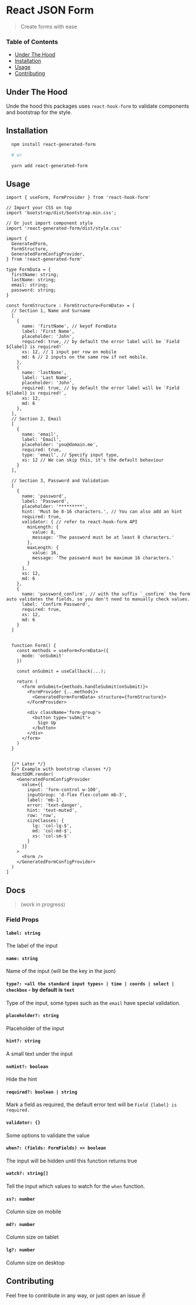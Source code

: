 <!-- omit in toc -->
# React JSON Form
> Create forms with ease

<!-- omit in toc -->
### Table of Contents
- [Under The Hood](#under-the-hood)
- [Installation](#installation)
- [Usage](#usage)
- [Contributing](#contributing)



## Under The Hood
Unde the hood this packages uses `react-hook-form` to validate components and bootstrap for the style.


## Installation

```sh
  npm install react-generated-form

  # or

  yarn add react-generated-form
```

## Usage
```tsx
import { useForm, FormProvider } from 'react-hook-form'

// Import your CSS on top
import 'bootstrap/dist/bootstrap.min.css';

// Or just import component style
import 'react-generated-form/dist/style.css'

import {
  GeneratedForm,
  FormStructure,
  GeneratedFormConfigProvider,
} from 'react-generated-form'

type FormData = {
  firstName: string;
  lastName: string;
  email: string;
  password: string;
}

const formStructure : FormStructure<FormData> = [
  // Section 1, Name and Surname
  [
    {
      name: 'firstName', // keyof FormData
      label: 'First Name',
      placeholder: 'John',
      required: true, // by default the error label will be `Field ${label} is required!`
      xs: 12, // 1 input per row on mobile
      md: 6 // 2 inputs on the same row if not mobile.
    },
    {
      name: 'lastName',
      label: 'Last Name',
      placeholder: 'John',
      required: true, // by default the error label will be `Field ${label} is required!`,
      xs: 12,
      md: 6
    },
  ],
  // Section 2, Email
  [
    {
      name: 'email',
      label: 'Email',
      placeholder: 'you@domain.me',
      required: true,
      type: 'email', // Specify input type,
      xs: 12 // We can skip this, it's the default behaviour
    }
  ],

  // Section 3, Password and Validation
  [
    {
      name: 'password',
      label: 'Password',
      placeholder: '*********',
      hint: 'Must be 8-16 characters.', // You can also add an hint
      required: true,
      validator: { // refer to react-hook-form API
        minLength: {
          value: 8,
          message: 'The password must be at least 8 characters.'
        },
        maxLength: {
          value: 16,
          message: 'The password must be maximum 16 characters.'
        }
      },
      xs: 12,
      md: 6
    },
    {
      name: 'password_confirm', // with the suffix `_confirm` the form auto validates the fields, so you don't need to manually check values.
      label: 'Confirm Password',
      required: true,
      xs: 12,
      md: 6
    }
  ]


  function Form() {
    const methods = useForm<FormData>({
      mode: 'onSubmit'
    })

    const onSubmit = useCallback(...);

    return (
      <form onSubmit={methods.handleSubmit(onSubmit)}>
        <FormProvider {...methods}>
          <GeneratedForm<FormData> structure={formStructure}>
        </FormProvider>

        <div className='form-group'>
          <button type='submit'>
            Sign Up
          </button>
        </div>
      </form>
    )
  }


  {/* Later */}
  {/* Example with bootstrap classes */}
  ReactDOM.render(
    <GeneratedFormConfigProvider
      value={{
        input: 'form-control w-100',
        inputGroup: 'd-flex flex-column mb-3',
        label: 'mb-1',
        error: 'text-danger',
        hint: 'text-muted',
        row: 'row',
        sizeClasses: {
          lg: 'col-lg-$',
          md: 'col-md-$',
          xs: 'col-sm-$'
        }
      }}
    >
      <Form />
    </GeneratedFormConfigProvider>
  )
]
```


## Docs 
> (work in progress)
### Field Props
#### `label: string`
The label of the input
#### `name: string`
Name of the input (will be the key in the json)
#### `type?: <all the standard input types> | time | coords | select | checkbox` - by default is `text`
Type of the input, some types such as the `email` have special validation.
#### `placeholder?: string`
Placeholder of the input
#### `hint?: string`
A small text under the input
#### `noHint?: boolean`
Hide the hint
#### `required?: boolean | string`
Mark a field as required, the default error text will be `Field {label} is required.`
#### `validator: {}`
Some options to validate the value
#### `when?: (fields: FormFields) => boolean`
The input will be hidden until this function returns true
#### `watch?: string[]`
Tell the input which values to watch for the `when` function.
#### `xs?: number`
Column size on mobile
#### `md?: number`
Column size on tablet
#### `lg?: number`
Column size on desktop

## Contributing
Feel free to contribute in any way, or just open an issue ✌️


